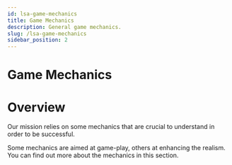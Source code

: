 ```yaml
---
id: lsa-game-mechanics
title: Game Mechanics
description: General game mechanics.
slug: /lsa-game-mechanics
sidebar_position: 2
---
```


# Game Mechanics

# Overview

Our mission relies on some mechanics that are crucial to understand in order to be successful.

Some mechanics are aimed at game-play, others at enhancing the realism. You can find out more about the mechanics in this section.